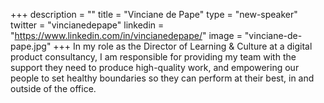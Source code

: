+++
description = ""
title = "Vinciane de Pape"
type = "new-speaker"
twitter = "vincianedepape"
linkedin = "https://www.linkedin.com/in/vincianedepape/"
image = "vinciane-de-pape.jpg"
+++
In my role as the Director of Learning & Culture at a digital product consultancy, I am responsible for providing my team with the support they need to produce high-quality work, and empowering our people to set healthy boundaries so they can perform at their best, in and outside of the office.